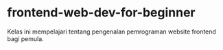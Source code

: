 # frontend-web-dev-for-beginner
Kelas ini mempelajari tentang pengenalan pemrograman website frontend bagi pemula.
